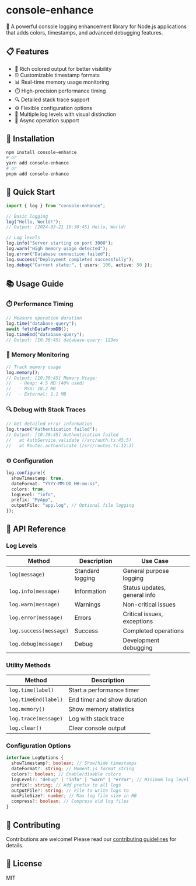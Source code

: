 # console-enhance

🚀 A powerful console logging enhancement library for Node.js applications that adds colors, timestamps, and advanced debugging features.

## 📋 Features

- 🎨 Rich colored output for better visibility
- ⏰ Customizable timestamp formats
- 📊 Real-time memory usage monitoring
- ⏱️ High-precision performance timing
- 🔍 Detailed stack trace support
- ⚙️ Flexible configuration options
- 🌈 Multiple log levels with visual distinction
- 🔄 Async operation support

## 🚀 Installation

```bash
npm install console-enhance
# or
yarn add console-enhance
# or
pnpm add console-enhance
```

## 🎯 Quick Start

```typescript
import { log } from "console-enhance";

// Basic logging
log("Hello, World!");
// Output: [2024-03-21 10:30:45] Hello, World!

// Log levels
log.info("Server starting on port 3000");
log.warn("High memory usage detected");
log.error("Database connection failed");
log.success("Deployment completed successfully");
log.debug("Current state:", { users: 100, active: 50 });
```

## 📚 Usage Guide

### ⏱️ Performance Timing

```typescript
// Measure operation duration
log.time("database-query");
await fetchDataFromDB();
log.timeEnd("database-query");
// Output: [10:30:45] database-query: 123ms
```

### 💾 Memory Monitoring

```typescript
// Track memory usage
log.memory();
// Output: [10:30:45] Memory Usage:
//   - Heap: 4.5 MB (40% used)
//   - RSS: 18.2 MB
//   - External: 1.1 MB
```

### 🔍 Debug with Stack Traces

```typescript
// Get detailed error information
log.trace("Authentication failed");
// Output: [10:30:45] Authentication failed
//   at AuthService.validate (/src/auth.ts:45:5)
//   at Router.authenticate (/src/routes.ts:12:3)
```

### ⚙️ Configuration

```typescript
log.configure({
  showTimestamp: true,
  dateFormat: "YYYY-MM-DD HH:mm:ss",
  colors: true,
  logLevel: "info",
  prefix: "MyApp",
  outputFile: "app.log", // Optional file logging
});
```

## 📖 API Reference

### Log Levels

| Method                 | Description      | Use Case                     |
| ---------------------- | ---------------- | ---------------------------- |
| `log(message)`         | Standard logging | General purpose logging      |
| `log.info(message)`    | Information      | Status updates, general info |
| `log.warn(message)`    | Warnings         | Non-critical issues          |
| `log.error(message)`   | Errors           | Critical issues, exceptions  |
| `log.success(message)` | Success          | Completed operations         |
| `log.debug(message)`   | Debug            | Development debugging        |

### Utility Methods

| Method               | Description                 |
| -------------------- | --------------------------- |
| `log.time(label)`    | Start a performance timer   |
| `log.timeEnd(label)` | End timer and show duration |
| `log.memory()`       | Show memory statistics      |
| `log.trace(message)` | Log with stack trace        |
| `log.clear()`        | Clear console output        |

### Configuration Options

```typescript
interface LogOptions {
  showTimestamp?: boolean; // Show/hide timestamps
  dateFormat?: string; // Moment.js format string
  colors?: boolean; // Enable/disable colors
  logLevel?: "debug" | "info" | "warn" | "error"; // Minimum log level
  prefix?: string; // Add prefix to all logs
  outputFile?: string; // File to write logs to
  maxFileSize?: number; // Max log file size in MB
  compress?: boolean; // Compress old log files
}
```

## 🤝 Contributing

Contributions are welcome! Please read our [contributing guidelines](CONTRIBUTING.md) for details.

## 📄 License

MIT
